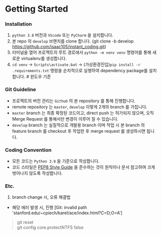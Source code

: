 # Getting Started

### Installation

1. `python 3.8` 버전과 `VScode` 또는 `PyCharm` 을 설치합니다.
2. 본 repo 의 `develop` 브랜치를 clone 합니다. (git clone -b develop https://github.com/isaac105/instant_coding.git)
3. 터미널을 열어 프로젝트의 루트 경로에서 `python -m venv venv` 명령어를 통해 새로운 virtualenv를 생성합니다.
4. `cd venv` -> `Scripts\activate.bat` -> (가상환경진입)`pip install -r .requirements.txt` 명령을 순차적으로 실행하여 dependency package를 설치합니다.  # 윈도우 기준

### Git Guideline

- 프로젝트의 버전 관리는 `Github` 의 본 repository 를 통해 진행합니다. 
- remote repository 는 `master`, `develop` 이렇게 2개의 branch 를 가집니다.
- `master` branch 는 최종 확정된 코드이고, direct push 는 허가되지 않으며, 오직 Merge Request 를 통해서만 변경이 이루어 질 수 있습니다.
- `develop` branch 는 실질적으로 개발용 branch 이며 작업 시 본 branch 의 feature branch 를 checkout 후 작업한 후 merge request 를 생성하시면 됩니다.

### Coding Convention

- 모든 코드는 `Python 3.8` 을 기준으로 작성합니다.
- 코드 스타일은 [PEP8 Style Guide](https://peps.python.org/pep-0008/) 을 준수하는 것이 원칙이나 문서 참고하여 크게 벗어나지 않도록 작성합니다. 


### Etc.

1. branch change 시, 오류 해결법 
- 해당 에러 발생 시, 진행 [Git: invalid path 'stanford.edu/~cpiech/karel/ace/index.html?C=D;O=A']
> git reset  
> git config core.protectNTFS false  
